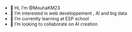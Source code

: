 - 👋 Hi, I’m @MouhaKM23
- 👀 I’m interested in web developpement , AI and big data
- 🌱 I’m currently learning at ESP school
- 💞️ I’m looking to collaborate on AI creation
<!---
MouhaKM23/MouhaKM23 is a ✨ special ✨ repository because its `README.md` (this file) appears on your GitHub profile.
You can click the Preview link to take a look at your changes.
--->
